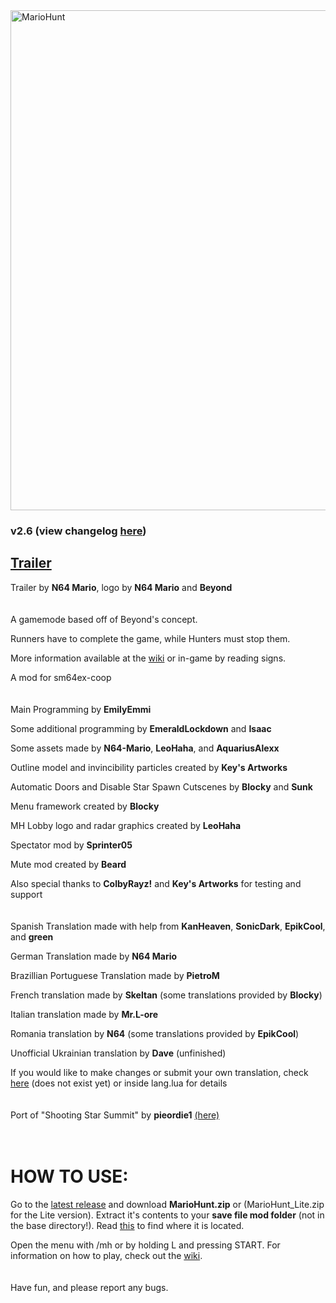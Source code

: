 <img src="wiki\img\logo.png" alt="MarioHunt" width="800"/>

### v2.6 (view changelog [here](changelog.md))

## [Trailer](https://www.youtube.com/watch?v=hyuXu4Bzugs&ab_channel=N64Mario)

Trailer by **N64 Mario**, logo by **N64 Mario** and **Beyond**
<br/>
<br/>
<br/>
A gamemode based off of Beyond's concept.

Runners have to complete the game, while Hunters must stop them.

More information available at the [wiki](wiki/home.md) or in-game by reading signs.

A mod for sm64ex-coop
<br/>
<br/>
<br/>
Main Programming by **EmilyEmmi**

Some additional programming by **EmeraldLockdown** and **Isaac**

Some assets made by **N64-Mario**, **LeoHaha**, and **AquariusAlexx**

Outline model and invincibility particles created by **Key's Artworks**

Automatic Doors and Disable Star Spawn Cutscenes by **Blocky** and **Sunk**

Menu framework created by **Blocky**

MH Lobby logo and radar graphics created by **LeoHaha**

Spectator mod by **Sprinter05**

Mute mod created by **Beard**

Also special thanks to **ColbyRayz!** and **Key's Artworks** for testing and support
<br/>
<br/>
<br/>
Spanish Translation made with help from **KanHeaven**, **SonicDark**, **EpikCool**, and **green**

German Translation made by **N64 Mario**

Brazillian Portuguese Translation made by **PietroM**

French translation made by **Skeltan** (some translations provided by **Blocky**)

Italian translation made by **Mr.L-ore**

Romania translation by **N64** (some translations provided by **EpikCool**)

Unofficial Ukrainian translation by **Dave** (unfinished)

If you would like to make changes or submit your own translation, check [here](wiki/lang.md) (does not exist yet) or inside lang.lua for details
<br/>
<br/>
<br/>
Port of "Shooting Star Summit" by **pieordie1** [(here)](https://www.smwcentral.net/?p=section&a=details&id=13275)
<br/>
<br/>
<br/>
# HOW TO USE:
Go to the [latest release](https://github.com/EmilyEmmi/MarioHunt/releases) and download **MarioHunt.zip** or (MarioHunt_Lite.zip for the Lite version). Extract it's contents to your **save file mod folder** (not in the base directory!). Read [this](https://github.com/djoslin0/sm64ex-coop/blob/coop/docs/lua/lua.md) to find where it is located.

Open the menu with /mh or by holding L and pressing START. For information on how to play, check out the [wiki](wiki/home.md).
<br/>
<br/>
<br/>
Have fun, and please report any bugs.

